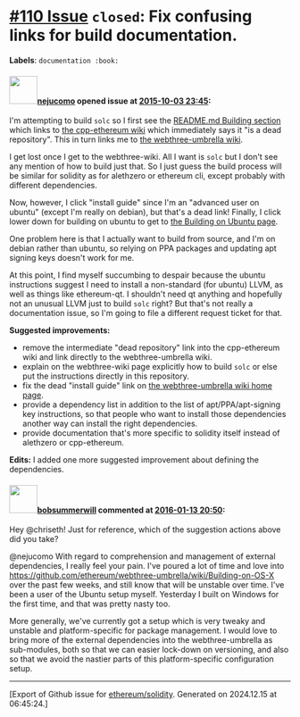 # [\#110 Issue](https://github.com/ethereum/solidity/issues/110) `closed`: Fix confusing links for build documentation.
**Labels**: `documentation :book:`


#### <img src="https://avatars.githubusercontent.com/u/480497?v=4" width="50">[nejucomo](https://github.com/nejucomo) opened issue at [2015-10-03 23:45](https://github.com/ethereum/solidity/issues/110):

I'm attempting to build `solc` so I first see the [README.md Building section](https://github.com/ethereum/solidity#building) which links to [the cpp-ethereum wiki](https://github.com/ethereum/cpp-ethereum/wiki) which immediately says it "is a dead repository". This in turn links me to [the webthree-umbrella wiki](https://github.com/ethereum/webthree-umbrella/wiki).

I get lost once I get to the webthree-wiki. All I want is `solc` but I don't see any mention of how to build just that. So I just guess the build process will be similar for solidity as for alethzero or ethereum cli, except probably with different dependencies.

Now, however, I click "install guide" since I'm an "advanced user on ubuntu" (except I'm really on debian), but that's a dead link!  Finally, I click lower down for building on ubuntu to get to [the Building on Ubuntu page](https://github.com/ethereum/webthree-umbrella/wiki/Building-on-Ubuntu).

One problem here is that I actually want to build from source, and I'm on debian rather than ubuntu, so relying on PPA packages and updating apt signing keys doesn't work for me.

At this point, I find myself succumbing to despair because the ubuntu instructions suggest I need to install a non-standard (for ubuntu) LLVM, as well as things like ethereum-qt. I shouldn't need qt anything and hopefully not an unusual LLVM just to build `solc` right?  But that's not really a documentation issue, so I'm going to file a different request ticket for that.

**Suggested improvements:**
- remove the intermediate "dead repository" link into the cpp-ethereum wiki and link directly to the webthree-umbrella wiki.
- explain on the webthree-wiki page explicitly how to build `solc` or else put the instructions directly in this repository.
- fix the dead "install guide" link on [the webthree-umbrella wiki home page](https://github.com/ethereum/webthree-umbrella/wiki).
- provide a dependency list in addition to the list of apt/PPA/apt-signing key instructions, so that people who want to install those dependencies another way can install the right dependencies.
- provide documentation that's more specific to solidity itself instead of alethzero or cpp-ethereum.

**Edits:** I added one more suggested improvement about defining the dependencies.


#### <img src="https://avatars.githubusercontent.com/u/3788156?u=f379551fa667ddb096e1ea2ef248d16e7461b1c3&v=4" width="50">[bobsummerwill](https://github.com/bobsummerwill) commented at [2016-01-13 20:50](https://github.com/ethereum/solidity/issues/110#issuecomment-171428370):

Hey @chriseth!    Just for reference, which of the suggestion actions above did you take?

@nejucomo With regard to comprehension and management of external dependencies, I really feel your pain.    I've poured a lot of time and love into https://github.com/ethereum/webthree-umbrella/wiki/Building-on-OS-X over the past few weeks, and still know that will be unstable over time.   I've been a user of the Ubuntu setup myself.     Yesterday I built on Windows for the first time, and that was pretty nasty too.

More generally, we've currently got a setup which is very tweaky and unstable and platform-specific for package management.    I would love to bring more of the external dependencies into the webthree-umbrella as sub-modules, both so that we can easier lock-down on versioning, and also so that we avoid the nastier parts of this platform-specific configuration setup.


-------------------------------------------------------------------------------



[Export of Github issue for [ethereum/solidity](https://github.com/ethereum/solidity). Generated on 2024.12.15 at 06:45:24.]
